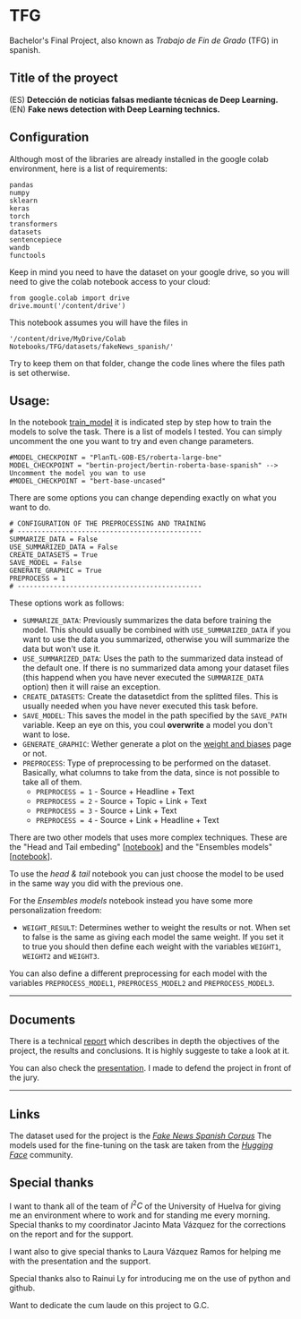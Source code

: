 # TFG

Bachelor's Final Project, also known as *Trabajo de Fin de Grado* (TFG) in spanish.

## Title of the proyect
(ES) **Detección de noticias falsas mediante técnicas de Deep Learning.**  
(EN) **Fake news detection with Deep Learning technics.**

## Configuration
Although most of the libraries are already installed in the google colab environment, here is a list of requirements:
    
    pandas
    numpy
    sklearn
    keras
    torch
    transformers
    datasets
    sentencepiece
    wandb
    functools
    
Keep in mind you need to have the dataset on your google drive, so you will need to give the colab notebook access to your cloud:

    from google.colab import drive
    drive.mount('/content/drive')
    
This notebook assumes you will have the files in

    '/content/drive/MyDrive/Colab Notebooks/TFG/datasets/fakeNews_spanish/'
    
Try to keep them on that folder, change the code lines where the files path is set otherwise.

## Usage:

In the notebook [train_model](https://github.com/AlvielD/TFG/blob/main/notebooks/train_model.ipynb) it is indicated step by step how to train the models to solve the task. There is a list of models I tested. You can simply uncomment the one you want to try and even change parameters.

    #MODEL_CHECKPOINT = "PlanTL-GOB-ES/roberta-large-bne"
    MODEL_CHECKPOINT = "bertin-project/bertin-roberta-base-spanish" --> Uncomment the model you wan to use
    #MODEL_CHECKPOINT = "bert-base-uncased"

There are some options you can change depending exactly on what you want to do.

    # CONFIGURATION OF THE PREPROCESSING AND TRAINING
    # ----------------------------------------------
    SUMMARIZE_DATA = False
    USE_SUMMARIZED_DATA = False
    CREATE_DATASETS = True
    SAVE_MODEL = False
    GENERATE_GRAPHIC = True
    PREPROCESS = 1
    # ----------------------------------------------
    
These options work as follows:
- `SUMMARIZE_DATA`: Previously summarizes the data before training the model. This should usually be combined with `USE_SUMMARIZED_DATA` if you want to use the data you summarized, otherwise you will summarize the data but won't use it.
- `USE_SUMMARIZED_DATA`: Uses the path to the summarized data instead of the default one. If there is no summarized data among your dataset files (this happend when you have never executed the `SUMMARIZE_DATA` option) then it will raise an exception.
- `CREATE_DATASETS`: Create the datasetdict from the splitted files. This is usually needed when you have never executed this task before.
- `SAVE_MODEL`: This saves the model in the path specified by the `SAVE_PATH` variable. Keep an eye on this, you coul **overwrite** a model you don't want to lose.
- `GENERATE_GRAPHIC`: Wether generate a plot on the [weight and biases](https://wandb.ai/site) page or not.
- `PREPROCESS`: Type of preprocessing to be performed on the dataset. Basically, what columns to take from the data, since is not possible to take all of them.
  - `PREPROCESS = 1` - Source + Headline + Text
  - `PREPROCESS = 2` - Source + Topic + Link + Text
  - `PREPROCESS = 3` - Source + Link + Text
  - `PREPROCESS = 4` - Source + Link + Headline + Text
  
There are two other models that uses more complex techniques. These are the "Head and Tail embeding" [[notebook](https://github.com/AlvielD/TFG/blob/main/notebooks/trunc_head%26tail.ipynb)] and the "Ensembles models" [[notebook](https://github.com/AlvielD/TFG/blob/main/notebooks/Ensembles.ipynb)].

To use the *head & tail* notebook you can just choose the model to be used in the same way you did with the previous one.

For the *Ensembles models* notebook instead you have some more personalization freedom:
  - `WEIGHT_RESULT`: Determines wether to weight the results or not. When set to false is the same as giving each model the same weight. If you set it to true you should then define each weight with the variables `WEIGHT1`, `WEIGHT2` and `WEIGHT3`.

You can also define a different preprocessing for each model with the variables `PREPROCESS_MODEL1`, `PREPROCESS_MODEL2` and `PREPROCESS_MODEL3`. 

---

## Documents

There is a technical [report](https://github.com/AlvielD/TFG/blob/main/documents/TechnicalReport.pdf) which describes in depth the objectives of the project, the results and conclusions. It is highly suggeste to take a look at it.

You can also check the [presentation](https://github.com/AlvielD/TFG/blob/main/documents/DefencePresentation.pdf). I made to defend the project in front of the jury.

---

## Links

The dataset used for the project is the *[Fake News Spanish Corpus](https://github.com/jpposadas/FakeNewsCorpusSpanish)*
The models used for the fine-tuning on the task are taken from the *[Hugging Face](https://huggingface.co/)* community.

## Special thanks

I want to thank all of the team of $I^2C$ of the University of Huelva for giving me an environment where to work and for standing me every morning. Special thanks to my coordinator Jacinto Mata Vázquez for the corrections on the report and for the support.

I want also to give special thanks to Laura Vázquez Ramos for helping me with the presentation and the support.

Special thanks also to Rainui Ly for introducing me on the use of python and github.

Want to dedicate the cum laude on this project to G.C.
